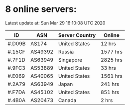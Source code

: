 # 8 online servers:

Latest update at: Sun Mar 29 16:10:08 UTC 2020

| ID | ASN | Server Country | Online |
| -- | --- | -------------- | ------ |
| #.D09B | AS174 | United States | 12 hrs |
| #.15CF | AS49392 | Russia | 1577 hrs |
| #.7F1D | AS63949 | Singapore | 2825 hrs |
| #.9FC3 | AS53889 | United States | 33 hrs |
| #.E069 | AS40065 | United States | 1561 hrs |
| #.2A79 | AS63949 | Japan | 241 hrs |
| #.F7DA | AS45102 | United States | 851 hrs |
| #.4B0A | AS20473 | Canada | 2 hrs |

